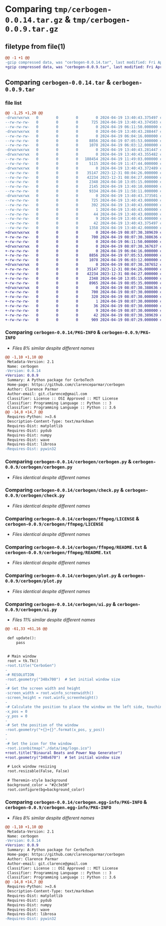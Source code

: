 # Comparing `tmp/cerbogen-0.0.14.tar.gz` & `tmp/cerbogen-0.0.9.tar.gz`

## filetype from file(1)

```diff
@@ -1 +1 @@
-gzip compressed data, was "cerbogen-0.0.14.tar", last modified: Fri Apr 19 13:40:43 2024, max compression
+gzip compressed data, was "cerbogen-0.0.9.tar", last modified: Fri Apr 19 08:07:30 2024, max compression
```

## Comparing `cerbogen-0.0.14.tar` & `cerbogen-0.0.9.tar`

### file list

```diff
@@ -1,25 +1,20 @@
-drwxrwxrwx   0        0        0        0 2024-04-19 13:40:43.375497 cerbogen-0.0.14/
--rw-rw-rw-   0        0        0      725 2024-04-19 13:40:43.374503 cerbogen-0.0.14/PKG-INFO
--rw-rw-rw-   0        0        0        0 2024-04-19 06:11:50.000000 cerbogen-0.0.14/README.md
-drwxrwxrwx   0        0        0        0 2024-04-19 13:40:43.288447 cerbogen-0.0.14/cerbogen/
--rw-rw-rw-   0        0        0        0 2024-04-19 06:04:16.000000 cerbogen-0.0.14/cerbogen/__init__.py
--rw-rw-rw-   0        0        0     8856 2024-04-19 07:05:53.000000 cerbogen-0.0.14/cerbogen/cerbogen.py
--rw-rw-rw-   0        0        0     1078 2024-04-19 06:03:12.000000 cerbogen-0.0.14/cerbogen/check.py
-drwxrwxrwx   0        0        0        0 2024-04-19 13:40:43.281447 cerbogen-0.0.14/cerbogen/data/
-drwxrwxrwx   0        0        0        0 2024-04-19 13:40:43.355482 cerbogen-0.0.14/cerbogen/data/img/
--rw-rw-rw-   0        0        0   188454 2024-04-19 11:49:03.000000 cerbogen-0.0.14/cerbogen/data/img/logo.ico
--rw-rw-rw-   0        0        0     5115 2024-04-19 11:47:44.000000 cerbogen-0.0.14/cerbogen/data/img/logo.png
-drwxrwxrwx   0        0        0        0 2024-04-19 13:40:43.372489 cerbogen-0.0.14/cerbogen/ffmpeg/
--rw-rw-rw-   0        0        0    35147 2023-12-31 08:04:26.000000 cerbogen-0.0.14/cerbogen/ffmpeg/LICENSE
--rw-rw-rw-   0        0        0    42234 2023-12-31 08:04:27.000000 cerbogen-0.0.14/cerbogen/ffmpeg/README.txt
--rw-rw-rw-   0        0        0     2348 2024-04-10 13:05:15.000000 cerbogen-0.0.14/cerbogen/plot.py
--rw-rw-rw-   0        0        0     2145 2024-04-19 13:40:10.000000 cerbogen-0.0.14/cerbogen/setup.py
--rw-rw-rw-   0        0        0     9334 2024-04-19 11:58:11.000000 cerbogen-0.0.14/cerbogen/ui.py
-drwxrwxrwx   0        0        0        0 2024-04-19 13:40:43.373501 cerbogen-0.0.14/cerbogen.egg-info/
--rw-rw-rw-   0        0        0      725 2024-04-19 13:40:43.000000 cerbogen-0.0.14/cerbogen.egg-info/PKG-INFO
--rw-rw-rw-   0        0        0      392 2024-04-19 13:40:43.000000 cerbogen-0.0.14/cerbogen.egg-info/SOURCES.txt
--rw-rw-rw-   0        0        0        1 2024-04-19 13:40:43.000000 cerbogen-0.0.14/cerbogen.egg-info/dependency_links.txt
--rw-rw-rw-   0        0        0       44 2024-04-19 13:40:43.000000 cerbogen-0.0.14/cerbogen.egg-info/requires.txt
--rw-rw-rw-   0        0        0        9 2024-04-19 13:40:43.000000 cerbogen-0.0.14/cerbogen.egg-info/top_level.txt
--rw-rw-rw-   0        0        0       42 2024-04-19 13:40:43.375497 cerbogen-0.0.14/setup.cfg
--rw-rw-rw-   0        0        0     1358 2024-04-19 13:40:42.000000 cerbogen-0.0.14/setup.py
+drwxrwxrwx   0        0        0        0 2024-04-19 08:07:30.389639 cerbogen-0.0.9/
+-rw-rw-rw-   0        0        0      700 2024-04-19 08:07:30.388636 cerbogen-0.0.9/PKG-INFO
+-rw-rw-rw-   0        0        0        0 2024-04-19 06:11:50.000000 cerbogen-0.0.9/README.md
+drwxrwxrwx   0        0        0        0 2024-04-19 08:07:30.367637 cerbogen-0.0.9/cerbogen/
+-rw-rw-rw-   0        0        0        0 2024-04-19 06:04:16.000000 cerbogen-0.0.9/cerbogen/__init__.py
+-rw-rw-rw-   0        0        0     8856 2024-04-19 07:05:53.000000 cerbogen-0.0.9/cerbogen/cerbogen.py
+-rw-rw-rw-   0        0        0     1078 2024-04-19 06:03:12.000000 cerbogen-0.0.9/cerbogen/check.py
+drwxrwxrwx   0        0        0        0 2024-04-19 08:07:30.387652 cerbogen-0.0.9/cerbogen/ffmpeg/
+-rw-rw-rw-   0        0        0    35147 2023-12-31 08:04:26.000000 cerbogen-0.0.9/cerbogen/ffmpeg/LICENSE
+-rw-rw-rw-   0        0        0    42234 2023-12-31 08:04:27.000000 cerbogen-0.0.9/cerbogen/ffmpeg/README.txt
+-rw-rw-rw-   0        0        0     2348 2024-04-10 13:05:15.000000 cerbogen-0.0.9/cerbogen/plot.py
+-rw-rw-rw-   0        0        0     8965 2024-04-19 08:05:35.000000 cerbogen-0.0.9/cerbogen/ui.py
+drwxrwxrwx   0        0        0        0 2024-04-19 08:07:30.388636 cerbogen-0.0.9/cerbogen.egg-info/
+-rw-rw-rw-   0        0        0      700 2024-04-19 08:07:30.000000 cerbogen-0.0.9/cerbogen.egg-info/PKG-INFO
+-rw-rw-rw-   0        0        0      320 2024-04-19 08:07:30.000000 cerbogen-0.0.9/cerbogen.egg-info/SOURCES.txt
+-rw-rw-rw-   0        0        0        1 2024-04-19 08:07:30.000000 cerbogen-0.0.9/cerbogen.egg-info/dependency_links.txt
+-rw-rw-rw-   0        0        0       36 2024-04-19 08:07:30.000000 cerbogen-0.0.9/cerbogen.egg-info/requires.txt
+-rw-rw-rw-   0        0        0        9 2024-04-19 08:07:30.000000 cerbogen-0.0.9/cerbogen.egg-info/top_level.txt
+-rw-rw-rw-   0        0        0       42 2024-04-19 08:07:30.389639 cerbogen-0.0.9/setup.cfg
+-rw-rw-rw-   0        0        0      909 2024-04-19 08:07:29.000000 cerbogen-0.0.9/setup.py
```

### Comparing `cerbogen-0.0.14/PKG-INFO` & `cerbogen-0.0.9/PKG-INFO`

 * *Files 8% similar despite different names*

```diff
@@ -1,10 +1,10 @@
 Metadata-Version: 2.1
 Name: cerbogen
-Version: 0.0.14
+Version: 0.0.9
 Summary: A Python package for CerboTech
 Home-page: https://github.com/clarenceparmar/cerbogen
 Author: Clarence Parmar
 Author-email: git.clarence@gmail.com
 Classifier: License :: OSI Approved :: MIT License
 Classifier: Programming Language :: Python :: 3
 Classifier: Programming Language :: Python :: 3.6
@@ -14,8 +14,7 @@
 Requires-Python: >=3.6
 Description-Content-Type: text/markdown
 Requires-Dist: matplotlib
 Requires-Dist: pydub
 Requires-Dist: numpy
 Requires-Dist: wave
 Requires-Dist: librosa
-Requires-Dist: pywin32
```

### Comparing `cerbogen-0.0.14/cerbogen/cerbogen.py` & `cerbogen-0.0.9/cerbogen/cerbogen.py`

 * *Files identical despite different names*

### Comparing `cerbogen-0.0.14/cerbogen/check.py` & `cerbogen-0.0.9/cerbogen/check.py`

 * *Files identical despite different names*

### Comparing `cerbogen-0.0.14/cerbogen/ffmpeg/LICENSE` & `cerbogen-0.0.9/cerbogen/ffmpeg/LICENSE`

 * *Files identical despite different names*

### Comparing `cerbogen-0.0.14/cerbogen/ffmpeg/README.txt` & `cerbogen-0.0.9/cerbogen/ffmpeg/README.txt`

 * *Files identical despite different names*

### Comparing `cerbogen-0.0.14/cerbogen/plot.py` & `cerbogen-0.0.9/cerbogen/plot.py`

 * *Files identical despite different names*

### Comparing `cerbogen-0.0.14/cerbogen/ui.py` & `cerbogen-0.0.9/cerbogen/ui.py`

 * *Files 11% similar despite different names*

```diff
@@ -61,33 +61,16 @@
 
 def update():
     pass
 
 
 # Main window
 root = tk.Tk()
-root.title("CerboGen")
-
-# RESOLUTION
-root.geometry("340x700")  # Set initial window size
-
-# Get the screen width and height
-screen_width = root.winfo_screenwidth()
-screen_height = root.winfo_screenheight()
-
-# Calculate the position to place the window on the left side, touching the top
-x_pos = 0
-y_pos = 0
-
-# Set the position of the window
-root.geometry("+{}+{}".format(x_pos, y_pos))
-
-
-# Set the icon for the window
-root.iconbitmap("./data/img/logo.ico")
+root.title("Binaural Beats and Power Nap Generator")
+root.geometry("340x670")  # Set initial window size
 
 # Lock window resizing
 root.resizable(False, False)
 
 # Theremin-style background
 background_color = "#2c3e50"
 root.configure(bg=background_color)
```

### Comparing `cerbogen-0.0.14/cerbogen.egg-info/PKG-INFO` & `cerbogen-0.0.9/cerbogen.egg-info/PKG-INFO`

 * *Files 8% similar despite different names*

```diff
@@ -1,10 +1,10 @@
 Metadata-Version: 2.1
 Name: cerbogen
-Version: 0.0.14
+Version: 0.0.9
 Summary: A Python package for CerboTech
 Home-page: https://github.com/clarenceparmar/cerbogen
 Author: Clarence Parmar
 Author-email: git.clarence@gmail.com
 Classifier: License :: OSI Approved :: MIT License
 Classifier: Programming Language :: Python :: 3
 Classifier: Programming Language :: Python :: 3.6
@@ -14,8 +14,7 @@
 Requires-Python: >=3.6
 Description-Content-Type: text/markdown
 Requires-Dist: matplotlib
 Requires-Dist: pydub
 Requires-Dist: numpy
 Requires-Dist: wave
 Requires-Dist: librosa
-Requires-Dist: pywin32
```

